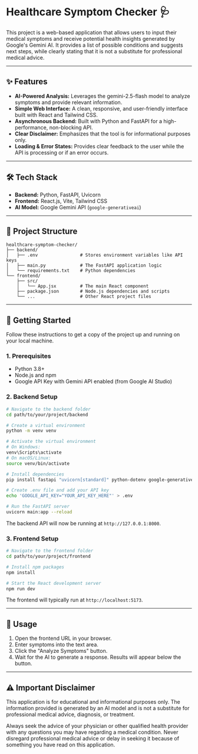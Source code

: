 # Healthcare Symptom Checker 🩺

This project is a web-based application that allows users to input their medical symptoms and receive potential health insights generated by Google's Gemini AI. It provides a list of possible conditions and suggests next steps, while clearly stating that it is not a substitute for professional medical advice.

---

## ✨ Features

- **AI-Powered Analysis:** Leverages the gemini-2.5-flash model to analyze symptoms and provide relevant information.
- **Simple Web Interface:** A clean, responsive, and user-friendly interface built with React and Tailwind CSS.
- **Asynchronous Backend:** Built with Python and FastAPI for a high-performance, non-blocking API.
- **Clear Disclaimer:** Emphasizes that the tool is for informational purposes only.
- **Loading & Error States:** Provides clear feedback to the user while the API is processing or if an error occurs.

---

## 🛠️ Tech Stack

- **Backend:** Python, FastAPI, Uvicorn
- **Frontend:** React.js, Vite, Tailwind CSS
- **AI Model:** Google Gemini API (`google-generativeai`)

---

## 📂 Project Structure

```
healthcare-symptom-checker/
├── backend/
│   ├── .env                # Stores environment variables like API keys
│   ├── main.py             # The FastAPI application logic
│   └── requirements.txt    # Python dependencies
└── frontend/
    ├── src/
    │   └── App.jsx         # The main React component
    ├── package.json        # Node.js dependencies and scripts
    └── ...                 # Other React project files
```

---

## 🚀 Getting Started

Follow these instructions to get a copy of the project up and running on your local machine.

### 1. Prerequisites

- Python 3.8+
- Node.js and npm
- Google API Key with Gemini API enabled (from Google AI Studio)

### 2. Backend Setup

```bash
# Navigate to the backend folder
cd path/to/your/project/backend

# Create a virtual environment
python -m venv venv

# Activate the virtual environment
# On Windows:
venv\Scripts\activate
# On macOS/Linux:
source venv/bin/activate

# Install dependencies
pip install fastapi "uvicorn[standard]" python-dotenv google-generativeai

# Create .env file and add your API key
echo 'GOOGLE_API_KEY="YOUR_API_KEY_HERE"' > .env

# Run the FastAPI server
uvicorn main:app --reload
```

The backend API will now be running at `http://127.0.0.1:8000`.

### 3. Frontend Setup

```bash
# Navigate to the frontend folder
cd path/to/your/project/frontend

# Install npm packages
npm install

# Start the React development server
npm run dev
```

The frontend will typically run at `http://localhost:5173`.

---

## 📝 Usage

1. Open the frontend URL in your browser.
2. Enter symptoms into the text area.
3. Click the "Analyze Symptoms" button.
4. Wait for the AI to generate a response. Results will appear below the button.

---

## ⚠️ Important Disclaimer

This application is for educational and informational purposes only. The information provided is generated by an AI model and is not a substitute for professional medical advice, diagnosis, or treatment.

Always seek the advice of your physician or other qualified health provider with any questions you may have regarding a medical condition. Never disregard professional medical advice or delay in seeking it because of something you have read on this application.

